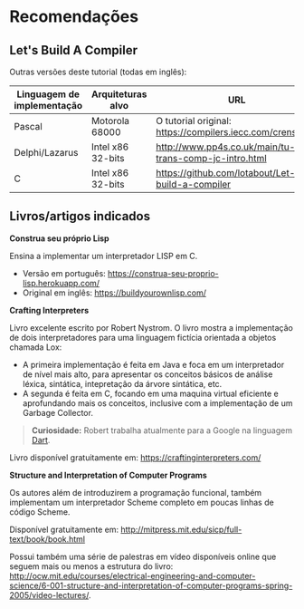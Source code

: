 # Recomendações

## Let's Build A Compiler

Outras versões deste tutorial (todas em inglês):

Linguagem de implementação | Arquiteturas alvo      | URL
---------------------------|------------------------|-----------------------
Pascal                     | Motorola 68000         | O tutorial original: <https://compilers.iecc.com/crenshaw/>
Delphi/Lazarus             | Intel x86 32-bits      | <http://www.pp4s.co.uk/main/tu-trans-comp-jc-intro.html>
C                          | Intel x86 32-bits      | <https://github.com/lotabout/Let-s-build-a-compiler>

## Livros/artigos indicados

**Construa seu próprio Lisp**

Ensina a implementar um interpretador LISP em C.

- Versão em português: <https://construa-seu-proprio-lisp.herokuapp.com/>
- Original em inglês: <https://buildyourownlisp.com/>

**Crafting Interpreters**

Livro excelente escrito por Robert Nystrom. O livro mostra a implementação de dois interpretadores para uma linguagem fictícia orientada a objetos chamada Lox:

- A primeira implementação é feita em Java e foca em um interpretador de nível mais alto, para apresentar os conceitos básicos de análise léxica, sintática, intepretação da árvore sintática, etc.
- A segunda é feita em C, focando em uma maquina virtual eficiente e aprofundando mais os conceitos, inclusive com a implementação de um Garbage Collector.

>**Curiosidade:** Robert trabalha atualmente para a Google na linguagem [Dart](http://dart.dev/).

Livro disponível gratuitamente em: <https://craftinginterpreters.com/>

**Structure and Interpretation of Computer Programs**

Os autores além de introduzirem a programação funcional, também implementam um interpretador Scheme completo em poucas linhas de código Scheme.

Disponível gratuitamente em: <http://mitpress.mit.edu/sicp/full-text/book/book.html>

Possui também uma série de palestras em vídeo disponíveis online que seguem mais ou menos a estrutura do livro: <http://ocw.mit.edu/courses/electrical-engineering-and-computer-science/6-001-structure-and-interpretation-of-computer-programs-spring-2005/video-lectures/>.

